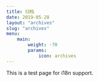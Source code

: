 ```yaml
---
title: 归档
date: 2019-05-28
layout: "archives"
slug: "archives"
menu:
    main: 
        weight: -70
        params:
            icon: archives
---
```


This is a test page for i18n support.
